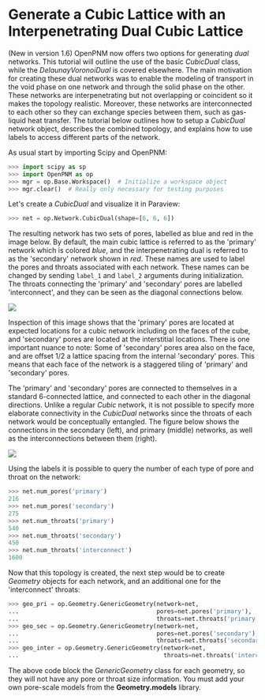 # Generate a Cubic Lattice with an Interpenetrating Dual Cubic Lattice

(New in version 1.6) OpenPNM now offers two options for generating *dual* networks.  This tutorial will outline the use of the basic *CubicDual* class, while the *DelaunayVoronoiDual* is covered elsewhere.  The main motivation for creating these dual networks was to enable the modeling of transport in the void phase on one network and through the solid phase on the other.  These networks are interpenetrating but not overlapping or coincident so it makes the topology realistic.  Moreover, these networks are interconnected to each other so they can exchange species between them, such as gas-liquid heat transfer.  The tutorial below outlines how to setup a *CubicDual* network object, describes the combined topology, and explains how to use labels to access different parts of the network.

As usual start by importing Scipy and OpenPNM:

``` python
>>> import scipy as sp
>>> import OpenPNM as op
>>> mgr = op.Base.Workspace()  # Initialize a workspace object
>>> mgr.clear()  # Really only necessary for testing purposes

```

Let's create a *CubicDual* and visualize it in Paraview:

``` python
>>> net = op.Network.CubicDual(shape=[6, 6, 6])

```

The resulting network has two sets of pores, labelled as blue and red in the image below.  By default, the main cubic lattice is referred to as the 'primary' network which is colored *blue*, and the interpenetrating dual is referred to as the 'secondary' network shown in *red*.  These names are used to label the pores and throats associated with each network.  These names can be changed by sending ```label_1``` and ```label_2``` arguments during initialization.  The throats connecting the 'primary' and 'secondary' pores are labelled 'interconnect', and they can be seen as the diagonal connections below.

![](https://i.imgur.com/3KRduQh.png)

Inspection of this image shows that the 'primary' pores are located at expected locations for a cubic network including on the faces of the cube, and 'secondary' pores are located at the interstitial locations.  There is one important nuance to note: Some of 'secondary' pores area also on the face, and are offset 1/2 a lattice spacing from the internal 'secondary' pores.  This means that each face of the network is a staggered tiling of 'primary' and 'secondary' pores.  

The 'primary' and 'secondary' pores are connected to themselves in a standard 6-connected lattice, and connected to each other in the diagonal directions.  Unlike a regular *Cubic* network, it is not possible to specify more elaborate connectivity in the *CubicDual* networks since the throats of each network would be conceptually entangled.  The figure below shows the connections in the secondary (left), and primary (middle) networks, as well as the interconnections between them (right).  

![](https://i.imgur.com/mVUhSP5.png)

Using the labels it is possible to query the number of each type of pore and throat on the network:

``` python
>>> net.num_pores('primary')
216
>>> net.num_pores('secondary')
275
>>> net.num_throats('primary')
540
>>> net.num_throats('secondary')
450
>>> net.num_throats('interconnect')
1600

```

Now that this topology is created, the next step would be to create *Geometry* objects for each network, and an additional one for the 'interconnect' throats:

``` python
>>> geo_pri = op.Geometry.GenericGeometry(network=net,
...                                       pores=net.pores('primary'),
...                                       throats=net.throats('primary'))
>>> geo_sec = op.Geometry.GenericGeometry(network=net,
...                                       pores=net.pores('secondary'),
...                                       throats=net.throats('secondary'))
>>> geo_inter = op.Geometry.GenericGeometry(network=net,
...                                         throats=net.throats('interconnect'))

```

The above code block  the *GenericGeometry* class for each geometry, so they will not have any pore or throat size information.  You must add your own pore-scale models from the **Geometry.models** library.  
